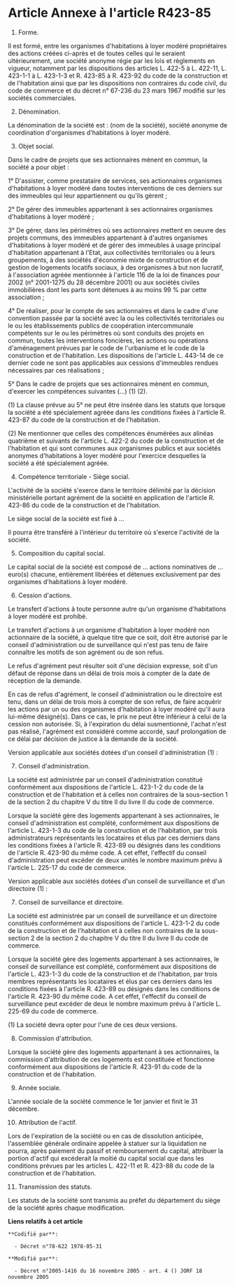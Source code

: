 # Article Annexe à l'article R423-85

1. Forme.

Il est formé, entre les organismes d'habitations à loyer modéré propriétaires des actions créées ci-après et de toutes celles
qui le seraient ultérieurement, une société anonyme régie par les lois et règlements en vigueur, notamment par les
dispositions des articles L. 422-5 à L. 422-11, L. 423-1-1 à L. 423-1-3 et R. 423-85 à R. 423-92 du code de la construction
et de l'habitation ainsi que par les dispositions non contraires du code civil, du code de commerce et du décret n° 67-236 du
23 mars 1967 modifié sur les sociétés commerciales.

2. Dénomination.

La dénomination de la société est : (nom de la société), société anonyme de coordination d'organismes d'habitations à loyer
modéré.

3. Objet social.

Dans le cadre de projets que ses actionnaires mènent en commun, la société a pour objet :

1° D'assister, comme prestataire de services, ses actionnaires organismes d'habitations à loyer modéré dans toutes
interventions de ces derniers sur des immeubles qui leur appartiennent ou qu'ils gèrent ;

2° De gérer des immeubles appartenant à ses actionnaires organismes d'habitations à loyer modéré ;

3° De gérer, dans les périmètres où ses actionnaires mettent en oeuvre des projets communs, des immeubles appartenant à
d'autres organismes d'habitations à loyer modéré et de gérer des immeubles à usage principal d'habitation appartenant à
l'Etat, aux collectivités territoriales ou à leurs groupements, à des sociétés d'économie mixte de construction et de gestion
de logements locatifs sociaux, à des organismes à but non lucratif, à l'association agréée mentionnée à l'article 116 de la
loi de finances pour 2002 (n° 2001-1275 du 28 décembre 2001) ou aux sociétés civiles immobilières dont les parts sont
détenues à au moins 99 % par cette association ;

4° De réaliser, pour le compte de ses actionnaires et dans le cadre d'une convention passée par la société avec la ou les
collectivités territoriales ou le ou les établissements publics de coopération intercommunale compétents sur le ou les
périmètres où sont conduits des projets en commun, toutes les interventions foncières, les actions ou opérations
d'aménagement prévues par le code de l'urbanisme et le code de la construction et de l'habitation. Les dispositions de
l'article L. 443-14 de ce dernier code ne sont pas applicables aux cessions d'immeubles rendues nécessaires par ces
réalisations ;

5° Dans le cadre de projets que ses actionnaires mènent en commun, d'exercer les compétences suivantes (...) (1) (2).

(1) La clause prévue au 5° ne peut être insérée dans les statuts que lorsque la société a été spécialement agréée dans les
conditions fixées à l'article R. 423-87 du code de la construction et de l'habitation.

(2) Ne mentionner que celles des compétences énumérées aux alinéas quatrième et suivants de l'article L. 422-2 du code de la
construction et de l'habitation et qui sont communes aux organismes publics et aux sociétés anonymes d'habitations à loyer
modéré pour l'exercice desquelles la société a été spécialement agréée.

4. Compétence territoriale - Siège social.

L'activité de la société s'exerce dans le territoire délimité par la décision ministérielle portant agrément de la société en
application de l'article R. 423-86 du code de la construction et de l'habitation.

Le siège social de la société est fixé à ...

Il pourra être transféré à l'intérieur du territoire où s'exerce l'activité de la société.

5. Composition du capital social.

Le capital social de la société est composé de ... actions nominatives de ... euro(s) chacune, entièrement libérées et
détenues exclusivement par des organismes d'habitations à loyer modéré.

6. Cession d'actions.

Le transfert d'actions à toute personne autre qu'un organisme d'habitations à loyer modéré est prohibé.

Le transfert d'actions à un organisme d'habitation à loyer modéré non actionnaire de la société, à quelque titre que ce soit,
doit être autorisé par le conseil d'administration ou de surveillance qui n'est pas tenu de faire connaître les motifs de son
agrément ou de son refus.

Le refus d'agrément peut résulter soit d'une décision expresse, soit d'un défaut de réponse dans un délai de trois mois à
compter de la date de réception de la demande.

En cas de refus d'agrément, le conseil d'administration ou le directoire est tenu, dans un délai de trois mois à compter de
son refus, de faire acquérir les actions par un ou des organismes d'habitation à loyer modéré qu'il aura lui-même désigné(s).
Dans ce cas, le prix ne peut être inférieur à celui de la cession non autorisée. Si, à l'expiration du délai susmentionné,
l'achat n'est pas réalisé, l'agrément est considéré comme accordé, sauf prolongation de ce délai par décision de justice à la
demande de la société.

Version applicable aux sociétés dotées d'un conseil d'administration (1) :

7. Conseil d'administration.

La société est administrée par un conseil d'administration constitué conformément aux dispositions de l'article L. 423-1-2 du
code de la construction et de l'habitation et à celles non contraires de la sous-section 1 de la section 2 du chapitre V du
titre II du livre II du code de commerce.

Lorsque la société gère des logements appartenant à ses actionnaires, le conseil d'administration est complété, conformément
aux dispositions de l'article L. 423-1-3 du code de la construction et de l'habitation, par trois administrateurs
représentants les locataires et élus par ces derniers dans les conditions fixées à l'article R. 423-89 ou désignés dans les
conditions de l'article R. 423-90 du même code. A cet effet, l'effectif du conseil d'administration peut excéder de deux
unités le nombre maximum prévu à l'article L. 225-17 du code de commerce.

Version applicable aux sociétés dotées d'un conseil de surveillance et d'un directoire (1) :

7. Conseil de surveillance et directoire.

La société est administrée par un conseil de surveillance et un directoire constitués conformément aux dispositions de
l'article L. 423-1-2 du code de la construction et de l'habitation et à celles non contraires de la sous-section 2 de la
section 2 du chapitre V du titre II du livre II du code de commerce.

Lorsque la société gère des logements appartenant à ses actionnaires, le conseil de surveillance est complété, conformément
aux dispositions de l'article L. 423-1-3 du code de la construction et de l'habitation, par trois membres représentants les
locataires et élus par ces derniers dans les conditions fixées à l'article R. 423-89 ou désignés dans les conditions de
l'article R. 423-90 du même code. A cet effet, l'effectif du conseil de surveillance peut excéder de deux le nombre maximum
prévu à l'article L. 225-69 du code de commerce.

(1) La société devra opter pour l'une de ces deux versions.

8. Commission d'attribution.

Lorsque la société gère des logements appartenant à ses actionnaires, la commission d'attribution de ces logements est
constituée et fonctionne conformément aux dispositions de l'article R. 423-91 du code de la construction et de l'habitation.

9. Année sociale.

L'année sociale de la société commence le 1er janvier et finit le 31 décembre.

10. Attribution de l'actif.

Lors de l'expiration de la société ou en cas de dissolution anticipée, l'assemblée générale ordinaire appelée à statuer sur
la liquidation ne pourra, après paiement du passif et remboursement du capital, attribuer la portion d'actif qui excéderait
la moitié du capital social que dans les conditions prévues par les articles L. 422-11 et R. 423-88 du code de la
construction et de l'habitation.

11. Transmission des statuts.

Les statuts de la société sont transmis au préfet du département du siège de la société après chaque modification.

**Liens relatifs à cet article**

	**Codifié par**:

	  - Décret n°78-622 1978-05-31

	**Modifié par**:

	  - Décret n°2005-1416 du 16 novembre 2005 - art. 4 () JORF 18 novembre 2005
